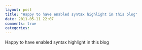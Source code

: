 ```yaml
---
layout: post
title: "Happy to have enabled syntax highlight in this blog"
date: 2011-05-11 22:07
comments: true
categories: 
---
```


Happy to have enabled syntax highlight in this blog


